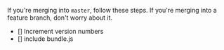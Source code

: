 If you're merging into `master`, follow these steps. If you're merging into a feature branch, don't worry about it.

- [] Increment version numbers
- [] include bundle.js
